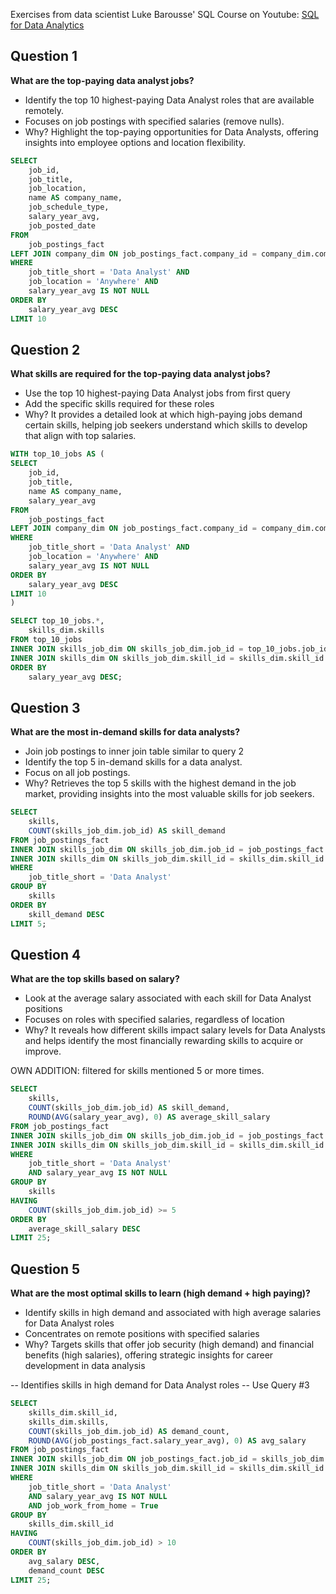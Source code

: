 Exercises from data scientist Luke Barousse' SQL Course on Youtube: 
[SQL for Data Analytics](https://www.youtube.com/watch?v=7mz73uXD9DA)


## Question 1
**What are the top-paying data analyst jobs?**
- Identify the top 10 highest-paying Data Analyst roles that are available remotely.
- Focuses on job postings with specified salaries (remove nulls).
- Why? Highlight the top-paying opportunities for Data Analysts, offering insights into employee options and location flexibility.

```sql
SELECT
    job_id,
    job_title,
    job_location,
    name AS company_name,
    job_schedule_type,
    salary_year_avg,
    job_posted_date
FROM
    job_postings_fact
LEFT JOIN company_dim ON job_postings_fact.company_id = company_dim.company_id
WHERE
    job_title_short = 'Data Analyst' AND
    job_location = 'Anywhere' AND
    salary_year_avg IS NOT NULL
ORDER BY
    salary_year_avg DESC
LIMIT 10
```

## Question 2
**What skills are required for the top-paying data analyst jobs?** 
- Use the top 10 highest-paying Data Analyst jobs from first query
- Add the specific skills required for these roles
- Why? It provides a detailed look at which high-paying jobs demand certain skills,
    helping job seekers understand which skills to develop that align with top salaries.

```sql
WITH top_10_jobs AS (
SELECT
    job_id,
    job_title,
    name AS company_name,
    salary_year_avg
FROM
    job_postings_fact
LEFT JOIN company_dim ON job_postings_fact.company_id = company_dim.company_id
WHERE
    job_title_short = 'Data Analyst' AND
    job_location = 'Anywhere' AND
    salary_year_avg IS NOT NULL
ORDER BY
    salary_year_avg DESC
LIMIT 10
)

SELECT top_10_jobs.*,
    skills_dim.skills
FROM top_10_jobs
INNER JOIN skills_job_dim ON skills_job_dim.job_id = top_10_jobs.job_id
INNER JOIN skills_dim ON skills_job_dim.skill_id = skills_dim.skill_id
ORDER BY
    salary_year_avg DESC;
```

## Question 3
**What are the most in-demand skills for data analysts?**
- Join job postings to inner join table similar to query 2
- Identify the top 5 in-demand skills for a data analyst.
- Focus on all job postings.
- Why? Retrieves the top 5 skills with the highest demand in the job market, 
    providing insights into the most valuable skills for job seekers.

```sql
SELECT
    skills,
    COUNT(skills_job_dim.job_id) AS skill_demand
FROM job_postings_fact
INNER JOIN skills_job_dim ON skills_job_dim.job_id = job_postings_fact.job_id
INNER JOIN skills_dim ON skills_job_dim.skill_id = skills_dim.skill_id
WHERE 
    job_title_short = 'Data Analyst'
GROUP BY 
    skills
ORDER BY 
    skill_demand DESC
LIMIT 5;
```
## Question 4
**What are the top skills based on salary?**
- Look at the average salary associated with each skill for Data Analyst positions
- Focuses on roles with specified salaries, regardless of location
- Why? It reveals how different skills impact salary levels for Data Analysts and 
    helps identify the most financially rewarding skills to acquire or improve.

OWN ADDITION: filtered for skills mentioned 5 or more times.

```sql
SELECT
    skills,
    COUNT(skills_job_dim.job_id) AS skill_demand,
    ROUND(AVG(salary_year_avg), 0) AS average_skill_salary
FROM job_postings_fact
INNER JOIN skills_job_dim ON skills_job_dim.job_id = job_postings_fact.job_id
INNER JOIN skills_dim ON skills_job_dim.skill_id = skills_dim.skill_id
WHERE 
    job_title_short = 'Data Analyst'
    AND salary_year_avg IS NOT NULL
GROUP BY 
    skills
HAVING 
    COUNT(skills_job_dim.job_id) >= 5
ORDER BY 
    average_skill_salary DESC
LIMIT 25;
```

## Question 5
**What are the most optimal skills to learn (high demand + high paying)?**
- Identify skills in high demand and associated with high average salaries for Data Analyst roles
- Concentrates on remote positions with specified salaries
- Why? Targets skills that offer job security (high demand) and financial benefits (high salaries), 
    offering strategic insights for career development in data analysis

-- Identifies skills in high demand for Data Analyst roles
-- Use Query #3

```sql
SELECT 
    skills_dim.skill_id,
    skills_dim.skills,
    COUNT(skills_job_dim.job_id) AS demand_count,
    ROUND(AVG(job_postings_fact.salary_year_avg), 0) AS avg_salary
FROM job_postings_fact
INNER JOIN skills_job_dim ON job_postings_fact.job_id = skills_job_dim.job_id
INNER JOIN skills_dim ON skills_job_dim.skill_id = skills_dim.skill_id
WHERE
    job_title_short = 'Data Analyst'
    AND salary_year_avg IS NOT NULL
    AND job_work_from_home = True 
GROUP BY
    skills_dim.skill_id
HAVING
    COUNT(skills_job_dim.job_id) > 10
ORDER BY
    avg_salary DESC,
    demand_count DESC
LIMIT 25;
```
